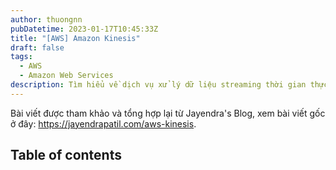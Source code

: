 ```yaml
---
author: thuongnn
pubDatetime: 2023-01-17T10:45:33Z
title: "[AWS] Amazon Kinesis"
draft: false
tags:
  - AWS
  - Amazon Web Services
description: Tìm hiểu về dịch vụ xử lý dữ liệu streaming thời gian thực, giúp thu thập, xử lý và phân tích dữ liệu theo thời gian thực.
---
```

Bài viết được tham khảo và tổng hợp lại từ Jayendra's Blog, xem bài viết gốc ở đây: https://jayendrapatil.com/aws-kinesis. 

## Table of contents
